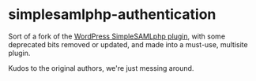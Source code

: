 simplesamlphp-authentication
============================

Sort of a fork of the [WordPress SimpleSAMLphp plugin](http://wordpress.org/extend/plugins/simplesamlphp-authentication/),
with some deprecated bits removed or updated, and made into a must-use, multisite plugin.

Kudos to the original authors, we're just messing around.
